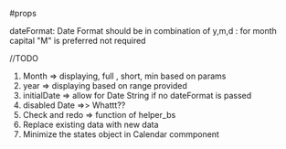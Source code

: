 #props

dateFormat: Date Format should be in combination of y,m,d : for month capital "M" is preferred not required

//TODO

1. Month => displaying, full , short, min based on params
2. year => displaying based on range provided
3. initialDate => allow for Date String if no dateFormat is passed
4. disabled Date =>> Whattt??
5. Check and redo => function of helper_bs
6. Replace existing data with new data
7. Minimize the states object in Calendar commponent
